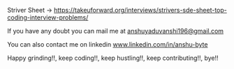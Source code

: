 Striver Sheet -> https://takeuforward.org/interviews/strivers-sde-sheet-top-coding-interview-problems/

If you have any doubt you can mail me at anshuyaduvanshi196@gmail.com

You can also contact me on linkedin www.linkedin.com/in/anshu-byte

Happy grinding!!, keep coding!!, keep hustling!!, keep contributing!!, bye!!
